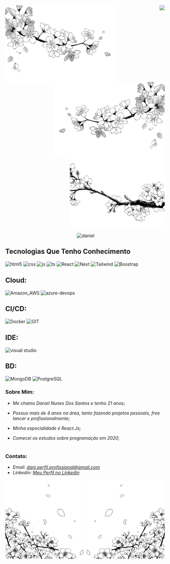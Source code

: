 
<div >
<img align="left" width="350px" heigth="100px" src="https://github.com/Stilyx/Readme-images/blob/main/header-left-flower.png" /><img align="right" width="350px" heigth="100px" src="https://github.com/Stilyx/Readme-images/blob/main/header-right-flower.png" />
</div>




 

 <div align="right"> 
  
<img height="200px" src="https://github-readme-stats.vercel.app/api/top-langs/?username=Stilyx&hide=html&layout=compact&theme=dark"/>
  <img  width="300px" src= "https://github.com/Stilyx/Readme-images/blob/main/main-right-flower.png" />  
  </div>

  
 <p align="center">    
&nbsp;<img height="220px" src="https://github-readme-stats.vercel.app/api?username=Stilyx&theme=dark&show_icons=true" alt="daniel"/></p>


## Tecnologias Que Tenho Conhecimento
<div style="display: inline_block">
  <img align="center" alt="html5" src="https://img.shields.io/badge/HTML5-E34F26?style=for-the-badge&logo=html5&logoColor=white" />
  <img align="center" alt="css" src="https://img.shields.io/badge/CSS3-1572B6?style=for-the-badge&logo=css3&logoColor=white" />
  <img align="center" alt="js" src="https://img.shields.io/badge/JavaScript-F7DF1E?style=for-the-badge&logo=javascript&logoColor=black" />
  <img align="center" alt="ts" src="https://img.shields.io/badge/TypeScript-007ACC?style=for-the-badge&logo=typescript&logoColor=white" />
  <img align="center" alt="React" src="https://img.shields.io/badge/React-20232A?style=for-the-badge&logo=react&logoColor=61DAFB" />
  <img align="center" alt="Next" src="https://img.shields.io/badge/Next-black?style=for-the-badge&logo=next.js&logoColor=white" />
  <img align="center" alt="Tailwind" src="https://img.shields.io/badge/tailwindcss-%2338B2AC.svg?style=for-the-badge&logo=tailwind-css&logoColor=white" />
  <img align="center" alt="Boostrap" src="https://img.shields.io/badge/-boostrap-0D1117?style=for-the-badge&logo=bootstrap&labelColor=0D1117" />

</div>


## Cloud:
<div style="display: inline_block">
  <img align="center" alt="Amazon_AWS" src="https://img.shields.io/badge/Amazon%20AWS-232F3E.svg?style=for-the-badge&logo=Amazon-AWS&logoColor=white" />
  <img align="center" alt="azure-devops" src="https://img.shields.io/badge/Azure_DevOps-0078D7?style=for-the-badge&logo=azure-devops&logoColor=white" />     
</div>

## CI/CD:
<div style="display: inline_block">
  <img align="center" alt="Docker" src="https://img.shields.io/badge/Docker-2496ED.svg?style=for-the-badge&logo=Docker&logoColor=white" />
  <img align="center" alt="GIT" src="https://img.shields.io/badge/GIT-E44C30?style=for-the-badge&logo=git&logoColor=white" />     
</div>

## IDE:
<div style="display: inline_block">
  <img align="center" alt="visual studio" src="https://img.shields.io/badge/Visual_Studio_Code-0078D4?style=for-the-badge&logo=visual%20studio%20code&logoColor=white" />  
</div>

## BD:
<div style="display: inline_block">
  <img align="center" alt="MongoDB" src="https://img.shields.io/badge/MongoDB-4EA94B?style=for-the-badge&logo=mongodb&logoColor=white" />  
  <img align="center" alt="PostgreSQL" src="https://img.shields.io/badge/PostgreSQL-316192?style=for-the-badge&logo=postgresql&logoColor=white" />  
</div>

   
  <h3>
  Sobre Mim:
  </h3>

 <div>
  
  - *Me chamo Daniel Nunes Dos Santos e tenho 21 anos;*  

  - *Possuo mais de 4 anos na área, tanto fazendo projetos pessoais, free lancer e profissionalmente;*
    
  - *Minha especialidade é React.Js;* 
 
  - *Comecei os estudos sobre programação em 2020;*
    
  </div>


  #
  
 
  

  <h3>
    Contato:
  </h3>
  
<div>
 
  - *Email: dani.perfil.profissional@gmail.com*
  - *Linkedin: <a href="https://www.linkedin.com/in/stilyx/" target="blank">Meu Perfil no Linkedin</a>*
  
<div>
    
  <div align="center">
<img align="left" width="250px" heigth="200px" src="https://github.com/Stilyx/Readme-images/blob/main/footer-left-flower.png" /><a href="" target="_blank">

<img align="right" width="250px" heigth="200px" src="https://github.com/Stilyx/Readme-images/blob/main/footer-right-flower.png" />
  </div>



<!--
**Stilyx/Stilyx** is a ✨ _special_ ✨ repository because its `README.md` (this file) appears on your GitHub profile.

320px

Here are some ideas to get you started:

- 🔭 I’m currently working on ...
- 🌱 I’m currently learning ...
- 👯 I’m looking to collaborate on ...
- 🤔 I’m looking for help with ...
- 💬 Ask me about ...
- 📫 How to reach me: ...
- 😄 Pronouns: ...
- ⚡ Fun fact: ...
-->
